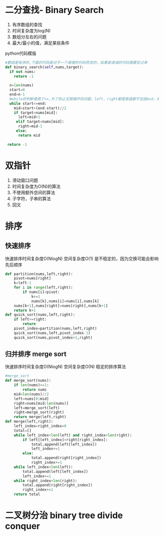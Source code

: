 # 二分查找- Binary Search  
1. 有序数组的查找  
1. 时间复杂度为log(N)  
1. 数组分左右的问题  
1. 最大/最小的值，满足某些条件  

python代码模版
```python
#数组是有序的,下面的代码是对于一个递增的代码而言的，如果是递减的代码需要反过来
def binary_search(self,nums,target):
  if not nums:
    return -1
  
  n=len(nums)
  start=0
  end=n-1
  #while的判断使用了<=,为了防止无限循环的问题，left，right都是取值都不包括mid，如果left，right需要取mid，则判断语句需要取掉=
  while start<=end:
    mid=start+(end-start)//2
    if target>nums[mid]:
      left=mid+1
     elif target<nums[mid]:
      right=mid-1
     else:
      return mid
 
 return -1
```
# 双指针
1. 滑动窗口问题
2. 时间复杂度为O(N)的算法
3. 不使用额外空间的算法
4. 子字符，子串的算法
5. 回文


# 排序
## 快速排序
快速排序时间复杂度O(NlogN)
空间复杂度O(1)
是不稳定的，因为交换可能会影响先后顺序
```python 
def partition(nums,left,right):
    pivot=nums[right]
    k=left-1
    for i in range(left,right):
        if nums[i]<pivot:
            k+=1
            nums[k],nums[i]=nums[i],nums[k]
    nums[k+1],nums[right]=nums[right],nums[k+1]
    return k+1
def quick_sort(nums,left,right):
    if left>=right:
        return
    pivot_index=partition(nums,left,right)
    quick_sort(nums,left,pivot_index-1)
    quick_sort(nums,pivot_index+1,right)
```
## 归并排序 merge sort
快速排序时间复杂度O(NlogN)
空间复杂度O(N)
稳定的排序算法
```python
#merge_sort
def merge_sort(nums):
    if len(nums)<=1:
        return nums
    mid=len(nums)//2
    left=nums[0:mid]
    right=nums[mid:len(nums)]
    left=merge_sort(left)
    right=merge_sort(right)
    return merge(left,right)
def merge(left,right):
    left_index=right_index=0
    total=[]
    while left_index<len(left) and right_index<len(right):
        if left[left_index]<right[right_index]:
            total.append(left[left_index])
            left_index+=1
        else:
            total.append(right[right_index])
            right_index+=1
    while left_index<len(left):
        total.append(left[left_index])
        left_index+=1
    while right_index<len(right):
        total.append(right[right_index])
        right_index+=1
    return total
```
# 二叉树分治 binary tree divide conquer

    

    
